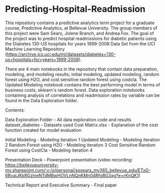 # Predicting-Hospital-Readmission

This repository contains a predictive analytics term project for a graduate course, Predictive Analytics, at Bellevue University. The group members of this project were Sam Sears, Jolene Branch, and Andrea Fox. The goal of the project was to predict hospital readmissions for diabetic patients using the Diabetes 130-US hospitals for years 1999-2008 Data Set from the UCI Machine Learning Repository (https://archive.ics.uci.edu/ml/datasets/diabetes+130-us+hospitals+for+years+1999-2008).

There are 4 main notebooks in the repository that contain data preparation, modeling, and modeling results; initial modeling, updated modeling, random forest using H2O, and cost sensitive random forest using costcla. The Updated Modeling notebook contains the best performing model in terms of business costs, sklearn's random forest. Data exploration notebooks containing analysis of correlations and readmission rates by variable can be found in the Data Exploration folder.

Contents:

Data Exploration Folder - All data exploration code and results
dataset_diabetes - Datasets used
Cost Matrix.xlsx - Explanation of the cost function created for model evaluation

Initial Modeling - Modeling iteration 1
Updated Modeling - Modeling iteration 2
Random Forest using H2O - Modeling iteration 3
Cost Sensitive Random Forest using CostCla - Modeling iteration 4

Presentation Deck - Powerpoint presentation (video recording: https://bellevueuniversity-my.sharepoint.com/:v:/g/personal/spsears_my365_bellevue_edu/ETxG-6BvaiJKkRGzlneNTdMBwHOVLnNQnKMn04RfgBG3xg?e=rKnQK1)

Technical Report and Executive Summary - Final paper

